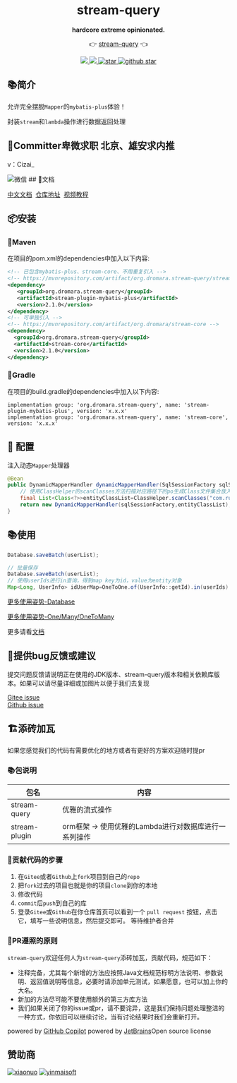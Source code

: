 <h1 align="center">stream-query</h1>
<p align="center">
  <strong>hardcore extreme opinionated.</strong>
</p>
<p align="center">
	👉 <a href="http://stream-query.dromara.org/">stream-query</a> 👈
</p>
<p align="center">
    <a target="_blank" href="https://search.maven.org/artifact/org.dromara.stream-query/stream-query">
        <img src="https://img.shields.io/maven-central/v/org.dromara.stream-query/stream-query.svg?label=Maven%20Central" />
    </a>
    <a target="_blank" href='https://www.apache.org/licenses/LICENSE-2.0.html'>
        <img src='https://img.shields.io/badge/license-Apache%202-4EB1BA.svg'/>
    </a>	
    <a target="_blank" href='https://gitee.com/dromara/stream-query'>
        <img src='https://gitee.com/dromara/stream-query/badge/star.svg' alt='star'/>
    </a>
    <a target="_blank" href='https://github.com/dromara/stream-query'>
        <img src="https://img.shields.io/github/stars/dromara/stream-query.svg?style=social" alt="github star"/>
    </a>
</p> 

## 📚简介

允许完全摆脱`Mapper`的`mybatis-plus`体验！

封装`stream`和`lambda`操作进行数据返回处理

## 🍺Committer卑微求职 北京、雄安求内推
v：Cizai_

<img src="https://zang-1307996497.cos.ap-beijing.myqcloud.com/undefinedWechatIMG379.jpg" alt="微信">
## 📝文档

[中文文档](http://stream-query.dromara.org)
&nbsp;[仓库地址](https://gitee.com/dromara/stream-query)
&nbsp;[视频教程](https://www.bilibili.com/video/BV1UP411F7Ai)

## 📦安装

### 🍊Maven

在项目的pom.xml的dependencies中加入以下内容:

```xml
<!-- 已包含mybatis-plus、stream-core、不用重复引入 -->
<!-- https://mvnrepository.com/artifact/org.dromara.stream-query/stream-plugin-mybatis-plus -->
<dependency>
   <groupId>org.dromara.stream-query</groupId>
   <artifactId>stream-plugin-mybatis-plus</artifactId>
   <version>2.1.0</version>
</dependency>
<!-- 可单独引入 -->
<!-- https://mvnrepository.com/artifact/org.dromara/stream-core -->
<dependency>
  <groupId>org.dromara.stream-query</groupId>
  <artifactId>stream-core</artifactId>
  <version>2.1.0</version>
</dependency>
```

### 🍊Gradle

在项目的build.gradle的dependencies中加入以下内容:

```Gradle
implementation group: 'org.dromara.stream-query', name: 'stream-plugin-mybatis-plus', version: 'x.x.x'
implementation group: 'org.dromara.stream-query', name: 'stream-core', version: 'x.x.x'
```

## 🔧 配置

注入动态`Mapper`处理器

```java
@Bean
public DynamicMapperHandler dynamicMapperHandler(SqlSessionFactory sqlSessionFactory) throws Exception {
    // 使用ClassHelper的scanClasses方法扫描对应路径下的po生成Class文件集合放入第二个参数就可以了
    final List<Class<?>>entityClassList=ClassHelper.scanClasses("com.ruben.pojo.po");
    return new DynamicMapperHandler(sqlSessionFactory,entityClassList);
}
```

## 📚使用

```java
Database.saveBatch(userList);
```

```java
// 批量保存
Database.saveBatch(userList);
// 使用userIds进行in查询，得到map key为id，value为entity对象
Map<Long, UserInfo> idUserMap=OneToOne.of(UserInfo::getId).in(userIds).query();
```

[更多使用姿势-Database](http://stream-query.dromara.org/pages/454a9b/)

[更多使用姿势-One/Many/OneToMany](http://stream-query.dromara.org/pages/4f06cd/)

更多请看[文档](http://stream-query.dromara.org)

## 🐞提供bug反馈或建议

提交问题反馈请说明正在使用的JDK版本、stream-query版本和相关依赖库版本。如果可以请尽量详细或加图片以便于我们去复现

[Gitee issue](https://gitee.com/dromara/stream-query/issues)<br/>
[Github issue](https://github.com/dromara/stream-query/issues)

## 🏗️添砖加瓦️

如果您感觉我们的代码有需要优化的地方或者有更好的方案欢迎随时提pr

### 📚包说明

| 包名            | 内容                              |
|---------------|---------------------------------|
| stream-query  | 优雅的流式操作                         |
| stream-plugin | orm框架 -> 使用优雅的Lambda进行对数据库进行一系列操作 |

### 🐾贡献代码的步骤

1. 在`Gitee`或者`Github`上`fork`项目到自己的`repo`
2. 把`fork`过去的项目也就是你的项目`clone`到你的本地
3. 修改代码
4. `commit`后`push`到自己的库
5. 登录`Gitee`或`Github`在你仓库首页可以看到一个 `pull request` 按钮，点击它，填写一些说明信息，然后提交即可。
   等待维护者合并

### 📐PR遵照的原则

`stream-query`欢迎任何人为`stream-query`添砖加瓦，贡献代码，规范如下：

- 注释完备，尤其每个新增的方法应按照Java文档规范标明方法说明、参数说明、返回值说明等信息，必要时请添加单元测试，如果愿意，也可以加上你的大名。
- 新加的方法尽可能不要使用额外的第三方库方法
- 我们如果关闭了你的issue或pr，请不要诧异，这是我们保持问题处理整洁的一种方式，你依旧可以继续讨论，当有讨论结果时我们会重新打开。

powered by [GitHub Copilot](https://copilot.github.com)
powered by [JetBrains](https://www.jetbrains.com)Open source license




## 赞助商

[![xiaonuo](https://plus.hutool.cn/images/ad/xiaonuo_banner.jpg)](https://www.xiaonuo.vip/?from=hutool)
[![yinmaisoft](https://plus.hutool.cn/images/zz/yinmaisoft.jpg)](https://www.jnpfsoft.com/index.html?from=stream-query)


